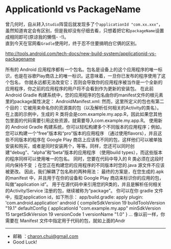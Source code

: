 ApplicationId vs PackageName
===

曾几何时，自从转入`Studio`阵营后就发现多了个`applicationId "com.xx.xxx"`，虽然知道肯定会有区别，但是我却没有仔细去看，只想着把它和`packageName`设置成相同即可(原谅我的懒惰- -!)。         
直到今天在官网看`Gradle`使用时，终于忍不住要搞明白它俩的区别。     


http://tools.android.com/tech-docs/new-build-system/applicationid-vs-packagename



所有的 Android 应用程序都有一个包名。包名是设备上的这个应用程序的唯一标识，也是在谷歌Play商店上的唯一标识。这意味着，一旦你已发布的程序使用了这个包名， 你就永远都无法改变它；否则会导致你的应用程序被当作是一个全新的应用程序，你之前的应用程序的用户将不会看到作为更新的安装包。
在此前Android Gradle 构建系统中，您的应用程序的包名由你的manifest文件的根元素里的package属性决定： 
AndroidManifest.xml: <manifest xmlns:android="http://schemas.android.com/apk/res/android" package="com.example.my.app" android:versionCode="1" android:versionName="1.0" > 
然而，这里所定义的包也有第二个目的：它被用来命名你的资源类的包（以及解析任何相关的Activity的类名）。在上面的示例中，生成的 R 类将会是com.example.my.app.R，因此如果您其他包里面的代码需要引用这些资源，就需要导入com.example.my.app.R。 
使用新的 Android Gradle 构建系统，你可以轻松构建多个不同版本的应用程序；例如，您可以构建一个“free”版本和“pro”版本的应用程序 （通过使用flavors），并且这些不同版本的程序在 Google Play 商店上应该有不同的包，这样他们可以被单独安装和购买，或者是同时安装两个，等等。同样，您还可以同时创建“debug”、“alpha”和“beta”版本的应用程序 （使用build types），而这些版本的程序同样可以使用唯一的包名。 
同时，您要在代码中导入的 R 类必须在这段时间内保持不变 ；在您正在构建您的应用程序的不同版本时您的.java 源文件不应该被更改。 
因此，我们解耦了包名称的两种用法：
最终的方案是，在您生成的.apk 的manifest 中，并且用于在你的设备和 Google Play 商店来标识你的应用的包，叫做“application id”。
用于在源代码中来引用您的R类的，并且是解析任何相关的Activity/Service 注册的包，继续被称为“package”。
你可以在你 gradle 文件中，指定application id，如下所示： 
app/build.gradle: apply plugin: 'com.android.application' 
android { compileSdkVersion 19 buildToolsVersion "19.1" 
defaultConfig { applicationId "com.example.my.app" minSdkVersion 15 targetSdkVersion 19 versionCode 1 versionName "1.0" } ... 
像以前一样，你需要在 Manifest 文件中指定用于代码的包，就如上面的Andr 
		
---

- 邮箱 ：charon.chui@gmail.com  
- Good Luck! 